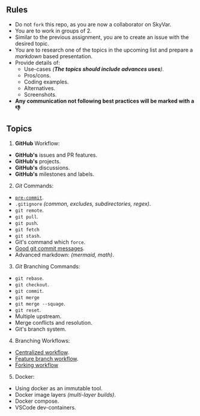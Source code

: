 ## Rules

- Do not `fork` this repo, as you are now a collaborator on SkyVar.
- You are to work in groups of 2.
- Similar to the previous assignment, you are to create an issue with the desired topic.
- You are to research one of the topics in the upcoming list and prepare a *markdown* based presentation.
- Provide details of:
  - Use-cases *(**The topics should include advances uses**)*.
  - Pros/cons.
  - Coding examples.
  - Alternatives.
  - Screenshots.
- **Any communication not following best practices will be marked with a 👎**

## Topics

1. **GitHub** Workflow:
  - **GitHub's** issues and PR features.
  - **GitHub's** projects.
  - **GitHub's** discussions.
  - **GitHub's** milestones and labels.
 
2. *Git* Commands:
  - [`pre-commit`](https://pre-commit.com/).
  - `.gitignore` *(common, excludes, subdirectories, regex)*.
  - `git remote`.
  - `git pull`. 
  - `git push`.
  - `git fetch`
  - `git stash`.
  - Git's command which `force`.
  - [Good git commit messages](https://initialcommit.com/blog/git-commit-messages-best-practices).
  - Advanced markdown: *(mermaid, math)*.
 
3. *Git* Branching Commands:
  - `git rebase`.
  - `git checkout`. 
  - `git commit`.
  - `git merge`
  - `git merge --squage`.
  - `git reset`.
  - Multiple upstream.
  - Merge conflicts and resolution.
  - Git's branch system.
  
4. Branching Workflows:
  - [Centralized workflow](https://www.atlassian.com/git/tutorials/comparing-workflows).
  - [Feature branch workflow](https://www.atlassian.com/git/tutorials/comparing-workflows/feature-branch-workflow).
  - [Forking workflow](https://www.atlassian.com/git/tutorials/comparing-workflows/forking-workflow)
 
5. Docker:
  - Using docker as an immutable tool.
  - Docker image layers *(multi-layer builds)*.
  - Docker compose.
  - VSCode dev-containers.
